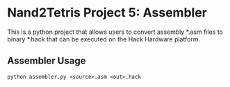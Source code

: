 # Nand2Tetris Project 5: Assembler

This is a python project that allows users to convert assembly *.asm files to binary *.hack that can be executed on the Hack Hardware platform.


## Assembler Usage
```
python assembler.py <source>.asm <out>.hack
```